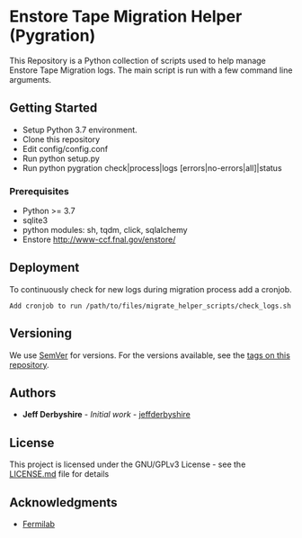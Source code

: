 # Enstore Tape Migration Helper (Pygration)

This Repository is a Python collection of scripts used to help manage Enstore Tape Migration logs.
The main script is run with a few command line arguments.  

## Getting Started

* Setup Python 3.7 environment.
* Clone this repository
* Edit config/config.conf
* Run python setup.py
* Run python pygration check|process|logs [errors|no-errors|all]|status

### Prerequisites

* Python >= 3.7
* sqlite3
* python modules: sh, tqdm, click, sqlalchemy
* Enstore http://www-ccf.fnal.gov/enstore/

## Deployment

To continuously check for new logs during migration process add a cronjob.

```
Add cronjob to run /path/to/files/migrate_helper_scripts/check_logs.sh
```

## Versioning

We use [SemVer](http://semver.org/) for versions. For the versions available, see the [tags on this repository](https://github.com/your/project/tags). 

## Authors

* **Jeff Derbyshire** - *Initial work* - [jeffderbyshire](https://github.com/jeffderbyshire)

## License

This project is licensed under the GNU/GPLv3 License - see the [LICENSE.md](LICENSE.md) file for details

## Acknowledgments

* [Fermilab](http://fnal.gov)

